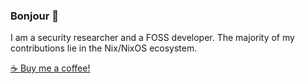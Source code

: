 ### Bonjour 👋

I am a security researcher and a FOSS developer.
The majority of my contributions lie in the Nix/NixOS ecosystem.

[☕ Buy me a coffee!](https://github.com/sponsors/JulienMalka/)


<!--
**JulienMalka/JulienMalka** is a ✨ _special_ ✨ repository because its `README.md` (this file) appears on your GitHub profile.

Here are some ideas to get you started:

- 🔭 I’m currently working on ...
- 🌱 I’m currently learning ...
- 👯 I’m looking to collaborate on ...
- 🤔 I’m looking for help with ...
- 💬 Ask me about ...
- 📫 How to reach me: ...
- 😄 Pronouns: ...
- ⚡ Fun fact: ...
-->
